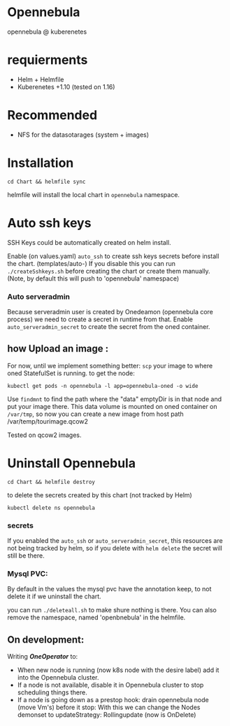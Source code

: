# Opennebula
opennebula @ kuberenetes

# requierments

* Helm + Helmfile
* Kuberenetes +1.10 (tested on 1.16)

# Recommended

* NFS for the datasotarages (system + images)


# Installation

    cd Chart && helmfile sync

helmfile will install the local chart in `opennebula` namespace.


# Auto ssh keys

SSH Keys could be automatically created on helm install. 

Enable (on values.yaml) `auto_ssh` to create ssh keys secrets before install the chart. (templates/auto-)
If you disable this you can run `./createSshkeys.sh` before creating the chart or create them manually.
(Note, by default this will push to 'opennebula' namespace)
 
### Auto serveradmin

Because serveradmin user is created  by Onedeamon (opennebula core process) we need to create a secret in runtime from that.
Enable `auto_serveradmin_secret` to create the secret from the oned container.



## how Upload an image :

For now, until we implement something better: `scp` your image to where oned StatefulSet is running. to get the node:

    kubectl get pods -n opennebula -l app=opennebula-oned -o wide

Use `findmnt` to find the path where the "data" emptyDir is in that node and put your image there.
This data volume is mounted on oned container on `/var/tmp`, so now you can create a new image from host path /var/temp/tourimage.qcow2

Tested on qcow2 images.



# Uninstall Opennebula 

    cd Chart && helmfile destroy
    
to delete the secrets created by this chart (not tracked by Helm)

    kubectl delete ns opennebula



### secrets 
If you enabled the `auto_ssh` or `auto_serveradmin_secret`, this resources are not being tracked by helm, so if you delete with `helm delete` the secret will still be there. 

### Mysql PVC:
By default in the values the mysql pvc have the annotation keep, to not delete it if we uninstall the chart.

you can run `./deleteall.sh` to make shure nothing is there. You can also remove the namespace, named 'openbnebula' in the helmfile.


## On development:
Writing ***OneOperator*** to:
 * When new node is running (now k8s node with the desire label) add it into the Opennebula cluster.
 * If a node is not available, disable it in Opennebula cluster to stop scheduling things there.
 * If a node is going down as a prestop hook: drain opennebula node (move Vm's) before it stop: With this we can change the Nodes demonset to updateStrategy: Rollingupdate (now is OnDelete)
